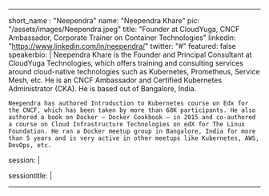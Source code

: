 ---

short_name : "Neependra"
name: "Neependra Khare"
pic: "/assets/images/Neependra.jpeg"
title: "Founder at CloudYuga, CNCF Ambassador, Corporate Trainer on Container Technologies"
linkedin: "https://www.linkedin.com/in/neependra/"
twitter: "#"
featured: false
speakerbio: |
    Neependra Khare is the Founder and Principal Consultant at CloudYuga Technologies, which offers training and consulting services around cloud-native technologies such as Kubernetes, Prometheus, Service Mesh, etc. He is an CNCF Ambassador and Certified Kubernetes Administrator (CKA). He is based out of Bangalore, India.

    Neependra has authored Introduction to Kubernetes course on Edx for the CNCF, which has been taken by more than 68K participants. He also authored a book on Docker – Docker Cookbook – in 2015 and co-authored a course on Cloud Infrastructure Technologies on edX for The Linux Foundation. He ran a Docker meetup group in Bangalore, India for more than 5 years and is very active in other meetups like Kubernetes, AWS, DevOps, etc.    
session: |
    
sessiontitle: |
    
---